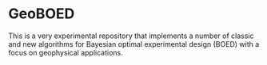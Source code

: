 # GeoBOED

This is a very experimental repository that implements a number of classic and new algorithms for Bayesian optimal experimental design (BOED) with a focus on geophysical applications.

